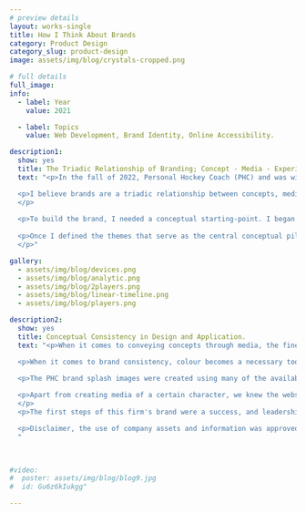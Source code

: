 ```yaml
---
# preview details
layout: works-single
title: How I Think About Brands
category: Product Design
category_slug: product-design
image: assets/img/blog/crystals-cropped.png

# full details
full_image:
info:
  - label: Year
    value: 2021

  - label: Topics
    value: Web Development, Brand Identity, Online Accessibility.

description1:
  show: yes
  title: The Triadic Relationship of Branding; Concept - Media - Experience. 
  text: "<p>In the fall of 2022, Personal Hockey Coach (PHC) and was without a formally defined brand identity or website. I was brought on to develop both properties. The following article is a look into the methodology and process I used to define the firm identity from the perspective of the client. </p>

  <p>I believe brands are a triadic relationship between concepts, media and experience. Firms use media to convey concepts (themes) to their clients/customers. These themes condition clients, it tells them what kind of experience they can expect while using the products or services offered by the brand. The ultimate goal of 'branding' is to facilitate and maximize consumption of the firm's services. As a brand designer I have little control over the quality of the products and services, however, I can use carefully constructed media in conjunction with themes (brand) to entice potential customers into purchasing. When I refer to brand media, I am talking about more than just advertisements. Media can include the design of the website, the orientation of the show floor, even the colours of the logo. Every design choice needs to consider the main concepts important to the brand, because this is where the intent to do business with the firm begins.
  </p>
  
  <p>To build the brand, I needed a conceptual starting-point. I began using design elements and themes generally associated with hockey development schools. These themes were familiar with clients within this industry. Ideas like 'schools', 'high-performance' and 'training' have been at the forefront for years. From this foundation I chose two major concepts (themes) that would give the brand its character, these were notions of 'expert driven services' and 'technical competence'. I chose the former because the primary services offered by this firm rely on clients valuing expert advice and opinion. A brand that reinforces these notions must use media that is somewhat sophisticated, clean-cut, and above all else: professional. As for the latter, the services in question are rendered primarily over the Internet, which is what separates the firm from its main competitors. I thought it was important to emphasize this comparative advantage within the brand, leading me to integrate notions of cutting edge technology and a streamlined UX. The media, especially the website UI and visuals, would need to fit a certain character consistent with successful, even ubiquitous tech companies.</p>
  
  <p>Once I defined the themes that serve as the central conceptual pillars of the brand, I began working on a website and media that could reinforce them. I knew that the firm would require a more contemporary website that could emphasize these excellent services and online accessibility many users come to expect from digital brands. The main focus of the media would be highlighting these expert individuals, as well as the superior technical advantages of the primary services.
  </p>"

gallery:
  - assets/img/blog/devices.png
  - assets/img/blog/analytic.png
  - assets/img/blog/2players.png
  - assets/img/blog/linear-timeline.png
  - assets/img/blog/players.png

description2:
  show: yes
  title: Conceptual Consistency in Design and Application.
  text: "<p>When it comes to conveying concepts through media, the finer details often communicate the most. The 'feel' is important in this world. The assets these designers create must be fine-tuned to this 'feel', which is in other words, to embody the concepts important to the firm. A well crafted brand concept is good because it is consistent, present throughout all media, web design, and advertising. A good example of this kind of consistency can be found in the media produced by Binance or Google. The style, colours and images are so closely related to the brand, the average user could see their media without any title and know the source. Consistency of this magnitude is difficult to execute, but it is the ideal. Brands that achieve this kind of consistency are more likely to invoke the highly advantageous quality of familiarity. 

  <p>When it comes to brand consistency, colour becomes a necessary tool that must be used properly to ensure success. The firm leadership had previously chosen the colour red to represent the brand, which was later changed to a darker, online-friendly shade. Gray was chosen as the primary block colour, and secondary colour overall. When we introduced the primary conceptual pillars, these colours needed to fit nicely, or even reinforce what we had in mind. The primary brand colour is a major design decision that is the first step to consistency. We were lucky in this sense. Red fit well with the theme of experts, invoking notions of knowledge, seriousness and intelligence. As for the secondary block colour, gray was already associated with technology, standardization and autonomy. With regard to gray, the brand is walking the line between tailored, personalized services and widespread accessibility. Too much of one takes away from the other, so it is important other media on the website and in advertisements maintains this balance.</p>

  <p>The PHC brand splash images were created using many of the available media assets from previous photoshoots. These images were retooled to emulate individual achievement with a 'blank-slate' appearance. The blank slate allows clients to imagine themselves within the training experience. These visuals were paired with 'technical elements' that highlight a variety of aspects including data driven results and online conferences. These little details push the concept of personal skill refinement with technical prowess and competency.</p> 
  
  <p>Apart from creating media of a certain character, we knew the website needed to be easy to navigate. This UX discussion is perhaps better suited under the category of web design, but the feel of the 'technology' behind the UX is nevertheless an important and foundational element of this brand. There needed to be consistency between the UX and media featured on the web pages. A good example of this is the graphic that showcases a step-by-step process for a service. On one hand it educates the potential client while also suggesting the services themselves are easy to use. As I mentioned earlier, emphasizing technical advantages can alienate certain clients less technologically literate, so it is important to tread carefully. The firm wants to emphasize what its technology can do, while maintaining an ease of access and use.
  </p>
  <p>The first steps of this firm's brand were a success, and leadership was pleased with the strides I made in laying a foundation ready for clients. While the firm was successful without a clearly defined brand, this web identity and presence will facilitate an expansion of their services with a jump into the online ecosystem. Where phone calls and word of mouth drove the business offline, the brand, including its concepts, media and experience will retain customers online for years to come.</p>

  <p>Disclaimer, the use of company assets and information was approved by the firm for use in this post.
  "

  

#video:
#  poster: assets/img/blog/blog9.jpg
#  id: Gu6z6kIukgg"

---
```

